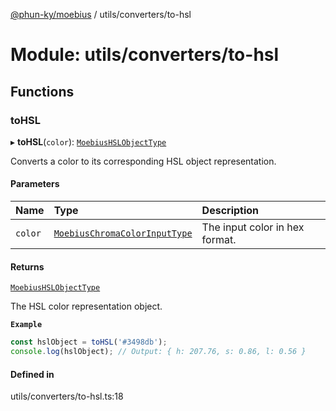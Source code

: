 [@phun-ky/moebius](../README.md) / utils/converters/to-hsl

# Module: utils/converters/to-hsl

## Functions

### toHSL

▸ **toHSL**(`color`): [`MoebiusHSLObjectType`](types.md#moebiushslobjecttype)

Converts a color to its corresponding HSL object representation.

#### Parameters

| Name | Type | Description |
| :------ | :------ | :------ |
| `color` | [`MoebiusChromaColorInputType`](types.md#moebiuschromacolorinputtype) | The input color in hex format. |

#### Returns

[`MoebiusHSLObjectType`](types.md#moebiushslobjecttype)

The HSL color representation object.

**`Example`**

```ts
const hslObject = toHSL('#3498db');
console.log(hslObject); // Output: { h: 207.76, s: 0.86, l: 0.56 }
```

#### Defined in

utils/converters/to-hsl.ts:18
